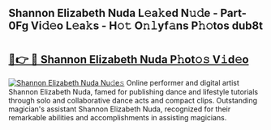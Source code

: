 ## Shannon Elizabeth Nuda L𝚎a𝚔ed N𝚞𝚍e - Part-0Fg Vi𝚍𝚎o L𝚎a𝚔s - H𝚘𝚝 O𝚗𝚕yf𝚊ns P𝚑𝚘tos dub8t

# <h2><a href="http://kf7ru5c.oniu.top/?m=Shannon+Elizabeth+Nuda">🔗👉 🔴 Shannon Elizabeth Nuda P𝚑ot𝚘𝚜 V𝚒d𝚎o</a></h2>

[![Shannon Elizabeth Nuda Nu𝚍e𝚜](https://i.imgur.com/0qMVB7G.gif)](http://kf7ru5c.oniu.top/?m=Shannon+Elizabeth+Nuda)
Online performer and digital artist Shannon Elizabeth Nuda, famed for publishing dance and lifestyle tutorials through solo and collaborative dance acts and compact clips. Outstanding magician's assistant Shannon Elizabeth Nuda, recognized for their remarkable abilities and accomplishments in assisting magicians.  
